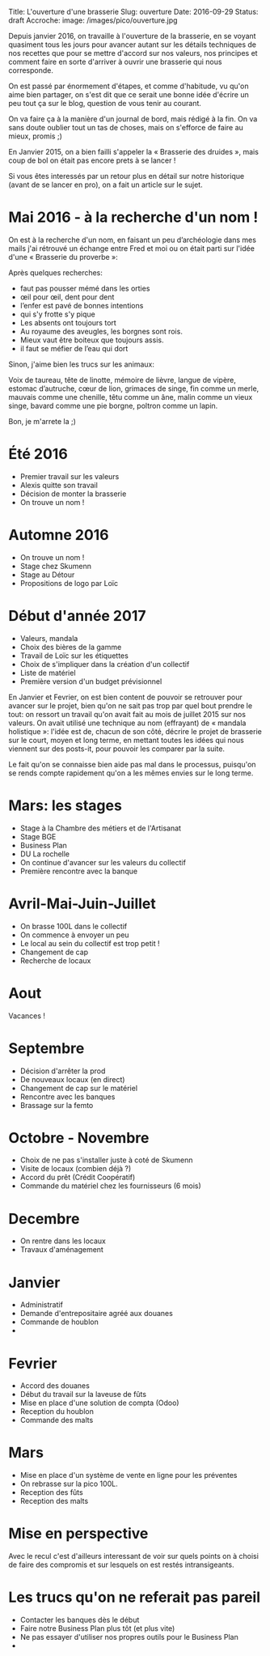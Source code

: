 Title: L'ouverture d'une brasserie
Slug: ouverture
Date: 2016-09-29
Status: draft
Accroche:
image: /images/pico/ouverture.jpg

Depuis janvier 2016, on travaille à l'ouverture de la brasserie, en se voyant quasiment tous les jours pour avancer autant sur les détails techniques de nos recettes que pour se mettre d'accord sur nos valeurs, nos principes et comment faire en sorte d'arriver à ouvrir une brasserie qui nous corresponde.

On est passé par énormement d'étapes, et comme d'habitude, vu qu'on aime bien partager, on s'est dit que ce serait une bonne idée d'écrire un peu tout ça sur le blog, question de vous tenir au courant.

On va faire ça à la manière d'un journal de bord, mais rédigé à la fin. On va sans doute oublier tout un tas de choses, mais on s'efforce de faire au mieux, promis ;)

En Janvier 2015, on a bien failli s'appeler la « Brasserie des druides », mais
coup de bol on était pas encore prets à se lancer !

Si vous êtes interessés par un retour plus en détail sur notre historique (avant de se lancer en pro), on a fait un article sur le sujet.

# Mai 2016 - à la recherche d'un nom !

On est à la recherche d'un nom, en faisant un peu d’archéologie dans mes mails
j'ai rétrouvé un échange entre Fred et moi ou on était parti sur l'idée d'une
« Brasserie du proverbe »:

Après quelques recherches:

- faut pas pousser mémé dans les orties
- œil pour œil, dent pour dent
- l’enfer est pavé de bonnes intentions
- qui s'y frotte s'y pique
- Les absents ont toujours tort
- Au royaume des aveugles, les borgnes sont rois.
- Mieux vaut être boiteux que toujours assis.
- il faut se méfier de l’eau qui dort

Sinon, j'aime bien les trucs sur les animaux:

Voix de taureau, tête de linotte, mémoire de lièvre, langue de vipère,
estomac d’autruche, cœur de lion, grimaces de singe, fin comme un merle,
mauvais comme une chenille, têtu comme un âne, malin comme un vieux
singe, bavard comme une pie borgne, poltron comme un lapin.

Bon, je m'arrete la ;)

# Été 2016

- Premier travail sur les valeurs
- Alexis quitte son travail
- Décision de monter la brasserie
- On trouve un nom !

# Automne 2016

- On trouve un nom !
- Stage chez Skumenn
- Stage au Détour
- Propositions de logo par Loïc

# Début d'année 2017

- Valeurs, mandala
- Choix des bières de la gamme
- Travail de Loïc sur les étiquettes
- Choix de s'impliquer dans la création d'un collectif
- Liste de matériel
- Première version d'un budget prévisionnel

En Janvier et Fevrier, on est bien content de pouvoir se retrouver pour avancer sur le projet, bien qu'on ne sait pas trop par quel bout prendre le tout: on ressort un travail qu'on avait fait au mois de juillet 2015 sur nos valeurs. On
avait utilisé une technique au nom (effrayant) de « mandala holistique »: l'idée est de, chacun de son côté, décrire le projet de brasserie sur le court, moyen et long terme, en mettant toutes les idées qui nous viennent sur des posts-it, pour pouvoir les comparer par la suite.

Le fait qu'on se connaisse bien aide pas mal dans le processus, puisqu'on se rends compte rapidement qu'on a les mêmes envies sur le long terme.

# Mars: les stages

- Stage à la Chambre des métiers et de l'Artisanat
- Stage BGE
- Business Plan
- DU La rochelle
- On continue d'avancer sur les valeurs du collectif
- Première rencontre avec la banque

# Avril-Mai-Juin-Juillet

- On brasse 100L dans le collectif
- On commence à envoyer un peu
- Le local au sein du collectif est trop petit !
- Changement de cap
- Recherche de locaux

# Aout

Vacances !

# Septembre

- Décision d'arrêter la prod
- De nouveaux locaux (en direct)
- Changement de cap sur le matériel
- Rencontre avec les banques
- Brassage sur la femto

# Octobre - Novembre

- Choix de ne pas s'installer juste à coté de Skumenn
- Visite de locaux (combien déjà ?)
- Accord du prêt (Crédit Coopératif)
- Commande du matériel chez les fournisseurs (6 mois)

# Decembre

- On rentre dans les locaux
- Travaux d'aménagement

# Janvier

- Administratif
- Demande d'entrepositaire agréé aux douanes
- Commande de houblon
-
# Fevrier

- Accord des douanes
- Début du travail sur la laveuse de fûts
- Mise en place d'une solution de compta (Odoo)
- Reception du houblon
- Commande des malts

# Mars

- Mise en place d'un système de vente en ligne pour les préventes
- On rebrasse sur la pico 100L.
- Reception des fûts
- Reception des malts


# Mise en perspective

Avec le recul c'est d'ailleurs interessant de voir sur quels points on à choisi de faire des compromis et sur lesquels on est restés intransigeants.

# Les trucs qu'on ne referait pas pareil

- Contacter les banques dès le début
- Faire notre Business Plan plus tôt (et plus vite)
- Ne pas essayer d'utiliser nos propres outils pour le Business Plan
-
